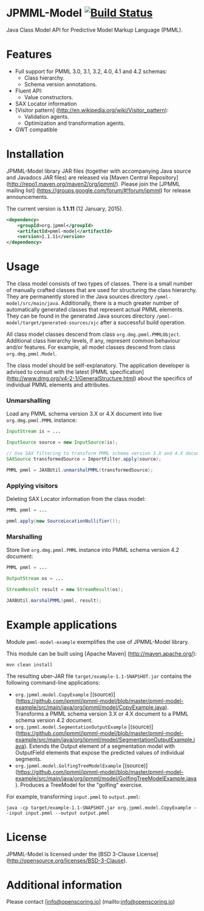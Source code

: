JPMML-Model [![Build Status](https://travis-ci.org/jpmml/jpmml-model.png?branch=master)](https://travis-ci.org/jpmml/jpmml-model)
===========

Java Class Model API for Predictive Model Markup Language (PMML).

# Features #

* Full support for PMML 3.0, 3.1, 3.2, 4.0, 4.1 and 4.2 schemas:
  * Class hierarchy.
  * Schema version annotations.
* Fluent API:
  * Value constructors.
* SAX Locator information
* [Visitor pattern] (http://en.wikipedia.org/wiki/Visitor_pattern):
  * Validation agents.
  * Optimization and transformation agents.
* GWT compatible

# Installation #

JPMML-Model library JAR files (together with accompanying Java source and Javadocs JAR files) are released via [Maven Central Repository] (http://repo1.maven.org/maven2/org/jpmml/). Please join the [JPMML mailing list] (https://groups.google.com/forum/#!forum/jpmml) for release announcements.

The current version is **1.1.11** (12 January, 2015).

```xml
<dependency>
	<groupId>org.jpmml</groupId>
	<artifactId>pmml-model</artifactId>
	<version>1.1.11</version>
</dependency>
```

# Usage #

The class model consists of two types of classes. There is a small number of manually crafted classes that are used for structuring the class hierarchy. They are permanently stored in the Java sources directory `/pmml-model/src/main/java`. Additionally, there is a much greater number of automatically generated classes that represent actual PMML elements. They can be found in the generated Java sources directory `/pmml-model/target/generated-sources/xjc` after a successful build operation.

All class model classes descend from class `org.dmg.pmml.PMMLObject`. Additional class hierarchy levels, if any, represent common behaviour and/or features. For example, all model classes descend from class `org.dmg.pmml.Model`.

The class model should be self-explanatory. The application developer is advised to consult with the latest [PMML specification] (http://www.dmg.org/v4-2-1/GeneralStructure.html) about the specifics of individual PMML elements and attributes.

### Unmarshalling ###

Load any PMML schema version 3.X or 4.X document into live `org.dmg.pmml.PMML` instance:

```java
InputStream is = ...

InputSource source = new InputSource(is);

// Use SAX filtering to transform PMML schema version 3.X and 4.X documents to PMML schema version 4.2 document
SAXSource transformedSource = ImportFilter.apply(source);

PMML pmml = JAXBUtil.unmarshalPMML(transformedSource);
```

### Applying visitors ###

Deleting SAX Locator information from the class model:
```java
PMML pmml = ...

pmml.apply(new SourceLocationNullifier());
```

### Marshalling ###

Store live `org.dmg.pmml.PMML` instance into PMML schema version 4.2 document:

```java
PMML pmml = ...

OutputStream os = ...

StreamResult result = new StreamResult(os);

JAXBUtil.marshalPMML(pmml, result);
```

# Example applications #

Module `pmml-model-example` exemplifies the use of JPMML-Model library.

This module can be built using [Apache Maven] (http://maven.apache.org/):
```
mvn clean install
```

The resulting uber-JAR file `target/example-1.1-SNAPSHOT.jar` contains the following command-line applications:
* `org.jpmml.model.CopyExample` [(source)] (https://github.com/jpmml/jpmml-model/blob/master/pmml-model-example/src/main/java/org/jpmml/model/CopyExample.java). Transforms a PMML schema version 3.X or 4.X document to a PMML schema version 4.2 document.
* `org.jpmml.model.SegmentationOutputExample` [(source)] (https://github.com/jpmml/jpmml-model/blob/master/pmml-model-example/src/main/java/org/jpmml/model/SegmentationOutputExample.java). Extends the Output element of a segmentation model with OutputField elements that expose the predicted values of individual segments.
* `org.jpmml.model.GolfingTreeModelExample` [(source)] (https://github.com/jpmml/jpmml-model/blob/master/pmml-model-example/src/main/java/org/jpmml/model/GolfingTreeModelExample.java). Produces a TreeModel for the "golfing" exercise.

For example, transforming `input.pmml` to `output.pmml`:
```
java -cp target/example-1.1-SNAPSHOT.jar org.jpmml.model.CopyExample --input input.pmml --output output.pmml
```

# License #

JPMML-Model is licensed under the [BSD 3-Clause License] (http://opensource.org/licenses/BSD-3-Clause).

# Additional information #

Please contact [info@openscoring.io] (mailto:info@openscoring.io)